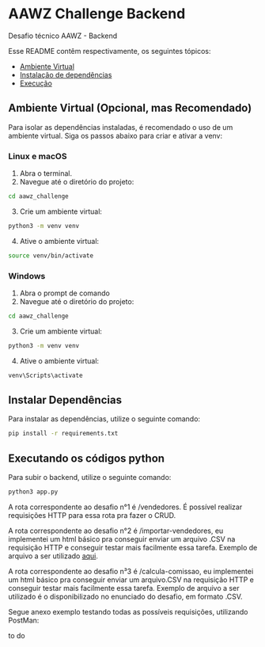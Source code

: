 # AAWZ Challenge Backend
Desafio técnico AAWZ - Backend

Esse README contêm respectivamente, os seguintes tópicos:
- [Ambiente Virtual](#ambiente-virtual-opcional-mas-recomendado)
- [Instalação de dependências](#instalar-dependências)
- [Execução](#executando-os-códigos-python)

## Ambiente Virtual (Opcional, mas Recomendado)

Para isolar as dependências instaladas, é recomendado o uso de um ambiente virtual. Siga os passos abaixo para criar e ativar a venv:

### Linux e macOS

1. Abra o terminal.
2. Navegue até o diretório do projeto:

```bash
cd aawz_challenge
```

3. Crie um ambiente virtual:
```bash
python3 -m venv venv
```

4. Ative o ambiente virtual:
```bash
source venv/bin/activate
```

### Windows

1. Abra o prompt de comando
2. Navegue até o diretório do projeto:
```bash
cd aawz_challenge
```

3. Crie um ambiente virtual:
```bash
python3 -m venv venv
```

4. Ative o ambiente virtual:
```bash
venv\Scripts\activate
```

## Instalar Dependências
Para instalar as dependências, utilize o seguinte comando:
```bash
pip install -r requirements.txt
```

## Executando os códigos python

Para subir o backend, utilize o seguinte comando:
```bash
python3 app.py
```

A rota correspondente ao desafio n°1 é /vendedores.
É possível realizar requisições HTTP para essa rota pra fazer o CRUD.

A rota correspondente ao desafio n°2 é /importar-vendedores, eu implementei um html básico pra conseguir enviar um arquivo .CSV na requisição HTTP e conseguir testar mais facilmente essa tarefa. Exemplo de arquivo a ser utilizado [aqui](https://docs.google.com/spreadsheets/d/1dK91Yw69Wka9oA15Mw8zhz5GX3upiZihDyG14iZTAPg/edit?usp=sharing).

A rota correspondente ao desafio n³3 é /calcula-comissao, eu implementei um html básico pra conseguir enviar um arquivo.CSV na requisição HTTP e conseguir testar mais facilmente essa tarefa. Exemplo de arquivo a ser utilizado é o disponibilizado no enunciado do desafio, em formato .CSV.


Segue anexo exemplo testando todas as possíveis requisições, utilizando PostMan:

to do
